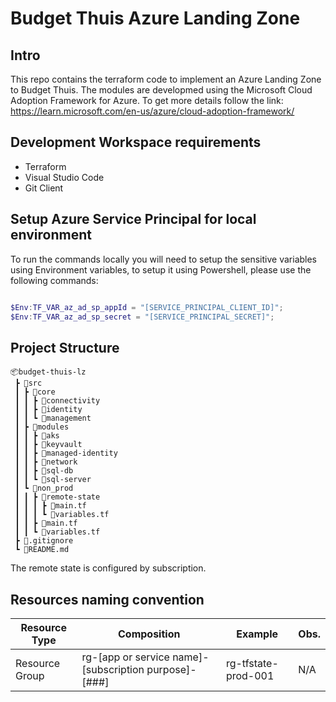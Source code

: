 # Budget Thuis Azure Landing Zone

## Intro

This repo contains the terraform code to implement an Azure Landing Zone to Budget Thuis. The modules are developmed using the Microsoft Cloud Adoption Framework for Azure. To get more details follow the link: https://learn.microsoft.com/en-us/azure/cloud-adoption-framework/


## Development Workspace requirements
 - Terraform
 - Visual Studio Code
 - Git Client


## Setup Azure Service Principal for local environment

To run the commands locally you will need to setup the sensitive variables using Environment variables, to setup it using Powershell, please use the following commands:

```powershell

$Env:TF_VAR_az_ad_sp_appId = "[SERVICE_PRINCIPAL_CLIENT_ID]"; 
$Env:TF_VAR_az_ad_sp_secret = "[SERVICE_PRINCIPAL_SECRET]";

```


## Project Structure

```
📦budget-thuis-lz 
 ┣ 📂src
 ┃ ┣ 📂core
 ┃ ┃ ┣ 📂connectivity
 ┃ ┃ ┣ 📂identity
 ┃ ┃ ┗ 📂management
 ┃ ┣ 📂modules
 ┃ ┃ ┣ 📂aks
 ┃ ┃ ┣ 📂keyvault
 ┃ ┃ ┣ 📂managed-identity
 ┃ ┃ ┣ 📂network
 ┃ ┃ ┣ 📂sql-db
 ┃ ┃ ┗ 📂sql-server
 ┃ ┗ 📂non_prod
 ┃ ┃ ┣ 📂remote-state
 ┃ ┃ ┃ ┣ 📜main.tf
 ┃ ┃ ┃ ┗ 📜variables.tf
 ┃ ┃ ┣ 📜main.tf
 ┃ ┃ ┗ 📜variables.tf
 ┣ 📜.gitignore
 ┗ 📜README.md
```

The remote state is configured by subscription.

## Resources naming convention

| Resource Type| Composition | Example    | Obs. |
|--------------|-------------|------------|------|
| Resource Group| rg-[app or service name]-[subscription purpose]-[###] | rg-tfstate-prod-001| N/A|
